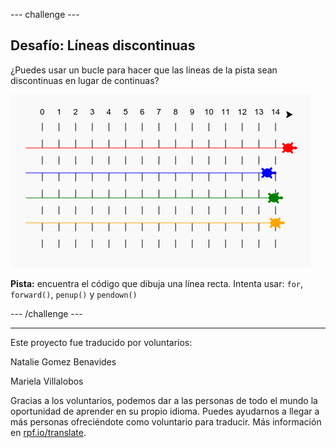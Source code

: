 --- challenge ---

## Desafío: Líneas discontinuas

¿Puedes usar un bucle para hacer que las líneas de la pista sean discontinuas en lugar de continuas?

![captura de pantalla](images/race-finished.png)

**Pista:** encuentra el código que dibuja una línea recta. Intenta usar: `for`, `forward()`, `penup()` y `pendown()`

--- /challenge ---


***
Este proyecto fue traducido por voluntarios:

Natalie Gomez Benavides

Mariela Villalobos

Gracias a los voluntarios, podemos dar a las personas de todo el mundo la oportunidad de aprender en su propio idioma. Puedes ayudarnos a llegar a más personas ofreciéndote como voluntario para traducir. Más información en [rpf.io/translate](https://rpf.io/translate).